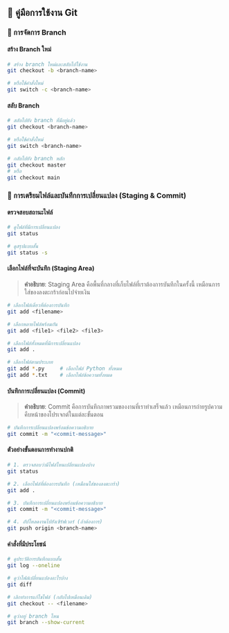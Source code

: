## 📝 คู่มือการใช้งาน Git

### 🌿 การจัดการ Branch

#### สร้าง Branch ใหม่
```bash
# สร้าง branch ใหม่และสลับไปใช้งาน
git checkout -b <branch-name>

# หรือใช้คำสั่งใหม่
git switch -c <branch-name>
```

#### สลับ Branch
```bash
# สลับไปยัง branch ที่มีอยู่แล้ว
git checkout <branch-name>

# หรือใช้คำสั่งใหม่
git switch <branch-name>

# กลับไปยัง branch หลัก
git checkout master
# หรือ
git checkout main
```

### 💾 การเตรียมไฟล์และบันทึกการเปลี่ยนแปลง (Staging & Commit)

#### ตรวจสอบสถานะไฟล์
```bash
# ดูไฟล์ที่มีการเปลี่ยนแปลง
git status

# ดูสรุปแบบสั้น
git status -s
```

#### เลือกไฟล์ที่จะบันทึก (Staging Area)
> **คำอธิบาย**: Staging Area คือพื้นที่กลางที่เก็บไฟล์ที่เราต้องการบันทึกในครั้งนี้ เหมือนการใส่ของลงตะกร้าก่อนไปจ่ายเงิน
```bash
# เลือกไฟล์เดี่ยวที่ต้องการบันทึก
git add <filename>

# เลือกหลายไฟล์พร้อมกัน
git add <file1> <file2> <file3>

# เลือกไฟล์ทั้งหมดที่มีการเปลี่ยนแปลง
git add .

# เลือกไฟล์ตามประเภท
git add *.py     # เลือกไฟล์ Python ทั้งหมด
git add *.txt    # เลือกไฟล์ข้อความทั้งหมด
```

#### บันทึกการเปลี่ยนแปลง (Commit)
> **คำอธิบาย**: Commit คือการบันทึกภาพรวมของงานที่เราทำเสร็จแล้ว เหมือนการถ่ายรูปความคืบหน้าของโปรเจกต์ในแต่ละขั้นตอน

```bash
# บันทึกการเปลี่ยนแปลงพร้อมข้อความอธิบาย
git commit -m "<commit-message>"
```

#### ตัวอย่างขั้นตอนการทำงานปกติ
```bash
# 1. ตรวจสอบว่ามีไฟล์ไหนเปลี่ยนแปลงบ้าง
git status

# 2. เลือกไฟล์ที่ต้องการบันทึก (เหมือนใส่ของลงตะกร้า)
git add .

# 3. บันทึกการเปลี่ยนแปลงพร้อมข้อความอธิบาย
git commit -m "<commit-message>"

# 4. อัปโหลดงานไปยังเซิร์ฟเวอร์ (ถ้าต้องการ)
git push origin <branch-name>
```

#### คำสั่งที่มีประโยชน์
```bash
# ดูประวัติการบันทึกแบบสั้น
git log --oneline

# ดูว่าไฟล์เปลี่ยนแปลงอะไรบ้าง
git diff

# เลิกทำการแก้ไขไฟล์ (กลับไปเหมือนเดิม)
git checkout -- <filename>

# ดูว่าอยู่ branch ไหน
git branch --show-current
```
